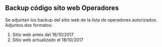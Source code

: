 ## Backup código sito web Operadores

Se adjuntan los backup del sitio web de la lista de operadores autorizados.
Adjuntos dos formatos:

1. Sitio web antes del 18/10/2017
2. Sitio web actualizado el 18/10/2017

